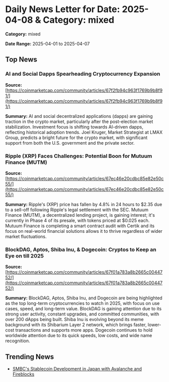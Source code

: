 
# Daily News Letter for Date: 2025-04-08 & Category: mixed

**Category:** mixed

**Date Range:** 2025-04-01 to 2025-04-07

## Top News
    
### AI and Social Dapps Spearheading Cryptocurrency Expansion
**Source:** [https://coinmarketcap.com/community/articles/67f2fb94c963f1769b9b8f91/](https://coinmarketcap.com/community/articles/67f2fb94c963f1769b9b8f91/)

**Summary:** 
AI and social decentralized applications (dapps) are gaining traction in the crypto market, particularly after the post-election market stabilization. Investment focus is shifting towards AI-driven dapps, reflecting historical adoption trends. Joel Kruger, Market Strategist at LMAX Group, predicts a bright future for the crypto market, with significant support from both the U.S. government and the private sector.
    
### Ripple (XRP) Faces Challenges: Potential Boon for Mutuum Finance (MUTM)
**Source:** [https://coinmarketcap.com/community/articles/67ec46e20cdbc85e82e50c55/](https://coinmarketcap.com/community/articles/67ec46e20cdbc85e82e50c55/)

**Summary:** 
Ripple's (XRP) price has fallen by 4.8% in 24 hours to $2.35 due to a sell-off following Ripple's legal settlement with the SEC. Mutuum Finance (MUTM), a decentralized lending project, is gaining interest; it's currently in Phase 4 of its presale, with tokens priced at $0.025 each. Mutuum Finance is completing a smart contract audit with Certik and its focus on real-world financial solutions allows it to thrive regardless of wider market fluctuations.
    
### BlockDAG, Aptos, Shiba Inu, & Dogecoin: Cryptos to Keep an Eye on till 2025
**Source:** [https://coinmarketcap.com/community/articles/67f01a783a8b2665c0044752/](https://coinmarketcap.com/community/articles/67f01a783a8b2665c0044752/)

**Summary:** 
BlockDAG, Aptos, Shiba Inu, and Dogecoin are being highlighted as the top long-term cryptocurrencies to watch in 2025, with focus on use cases, speed, and long-term value. BlockDAG is gaining attention due to its strong user activity, constant upgrades, and committed communities, with over 200 dApps being built. Shiba Inu is evolving beyond its meme background with its Shibarium Layer 2 network, which brings faster, lower-cost transactions and supports more apps. Dogecoin continues to hold worldwide attention due to its quick speeds, low costs, and wide name recognition.
    
## Trending News
- [SMBC's Stablecoin Development in Japan with Avalanche and Fireblocks](https://coinmarketcap.com/community/articles/67ec32f5dc7b912b7b3ed59a/)
